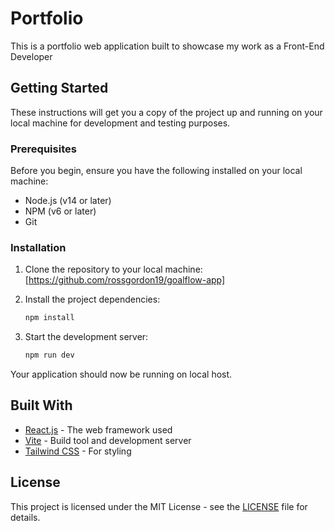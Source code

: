 # Portfolio

This is a portfolio web application built to showcase my work as a Front-End Developer

## Getting Started

These instructions will get you a copy of the project up and running on your local machine for development and testing purposes.

### Prerequisites

Before you begin, ensure you have the following installed on your local machine:

- Node.js (v14 or later)
- NPM (v6 or later)
- Git

### Installation

1. Clone the repository to your local machine: [https://github.com/rossgordon19/goalflow-app]

2. Install the project dependencies:

   ```bash
   npm install
   ```

3. Start the development server:
   ```bash
   npm run dev
   ```

Your application should now be running on local host.


## Built With

- [React.js](https://reactjs.org) - The web framework used
- [Vite](https://vitejs.dev/) - Build tool and development server
- [Tailwind CSS](https://tailwindcss.com/) - For styling
  

## License

This project is licensed under the MIT License - see the [LICENSE](LICENSE) file for details.
